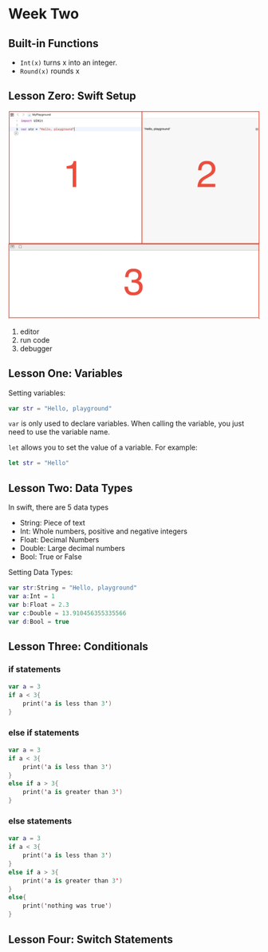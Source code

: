 # Week Two
## Built-in Functions
* `Int(x)` turns x into an integer.
* `Round(x)` rounds x

## Lesson Zero: Swift Setup
![Swift Setup](../images/swift_setup.png)

1. editor
2. run code 
3. debugger

## Lesson One: Variables
Setting variables:
```swift
var str = "Hello, playground"
```
`var` is only used to declare variables. When calling the variable, you just need to use the variable name.

`let` allows you to set the value of a variable. For example:

```swift
let str = "Hello"
```
## Lesson Two: Data Types
In swift, there are 5 data types
* String: Piece of text
* Int: Whole numbers, positive and negative integers
* Float: Decimal Numbers
* Double: Large decimal numbers
* Bool: True or False

Setting Data Types:
```swift
var str:String = "Hello, playground" 
var a:Int = 1
var b:Float = 2.3
var c:Double = 13.910456355335566
var d:Bool = true
```
## Lesson Three: Conditionals
### if statements
```swift
var a = 3
if a < 3{
    print('a is less than 3')
}
```
### else if statements
```swift
var a = 3
if a < 3{
    print('a is less than 3')
}
else if a > 3{
    print('a is greater than 3')
}
```
### else statements
```swift
var a = 3
if a < 3{
    print('a is less than 3')
}
else if a > 3{
    print('a is greater than 3')
}
else{
    print('nothing was true')
}
```
## Lesson Four: Switch Statements
